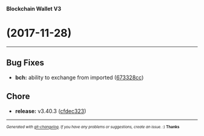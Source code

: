 __Blockchain Wallet V3__

#   (2017-11-28)



---

## Bug Fixes

- **bch:** ability to exchange from imported
  ([673328cc](https://github.com/blockchain/My-Wallet-V3/commit/673328cc25ace66e2f6039a3970553a5d5883637))


## Chore

- **release:** v3.40.3
  ([cfdec323](https://github.com/blockchain/My-Wallet-V3/commit/cfdec323e05d311041f384cbc6cf8144aed7af61))



---
<sub><sup>*Generated with [git-changelog](https://github.com/rafinskipg/git-changelog). If you have any problems or suggestions, create an issue.* :) **Thanks** </sub></sup>